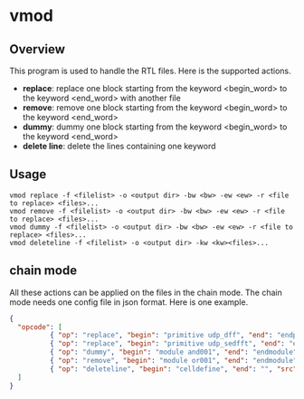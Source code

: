 # vmod

## Overview

This program is used to handle the RTL files.
Here is the supported actions.

- **replace**: replace one block starting from the keyword <begin_word> to the keyword <end_word> with another file
- **remove**: remove one block starting from the keyword <begin_word> to the keyword <end_word>
- **dummy**: dummy one block starting from the keyword <begin_word> to the keyword <end_word>
- **delete line**: delete the lines containing one keyword

## Usage

```shell
vmod replace -f <filelist> -o <output dir> -bw <bw> -ew <ew> -r <file to replace> <files>...
vmod remove -f <filelist> -o <output dir> -bw <bw> -ew <ew> -r <file to replace> <files>...
vmod dummy -f <filelist> -o <output dir> -bw <bw> -ew <ew> -r <file to replace> <files>...
vmod deleteline -f <filelist> -o <output dir> -kw <kw><files>...
```

## chain mode

All these actions can be applied on the files in the chain mode.
The chain mode needs one config file in json format. Here is one example.

```json
{
  "opcode": [
		  { "op": "replace", "begin": "primitive udp_dff", "end": "endprimitive", "src": "./test/udp_dff.v"},
		  { "op": "replace", "begin": "primitive udp_sedfft", "end": "endprimitive", "src": "./test/udp_sedfft.v"},
		  { "op": "dummy", "begin": "module and001", "end": "endmodule", "src": ""},
		  { "op": "remove", "begin": "module or001", "end": "endmodule", "src": ""},
		  { "op": "deleteline", "begin": "celldefine", "end": "", "src": ""}
  ]
}
```


